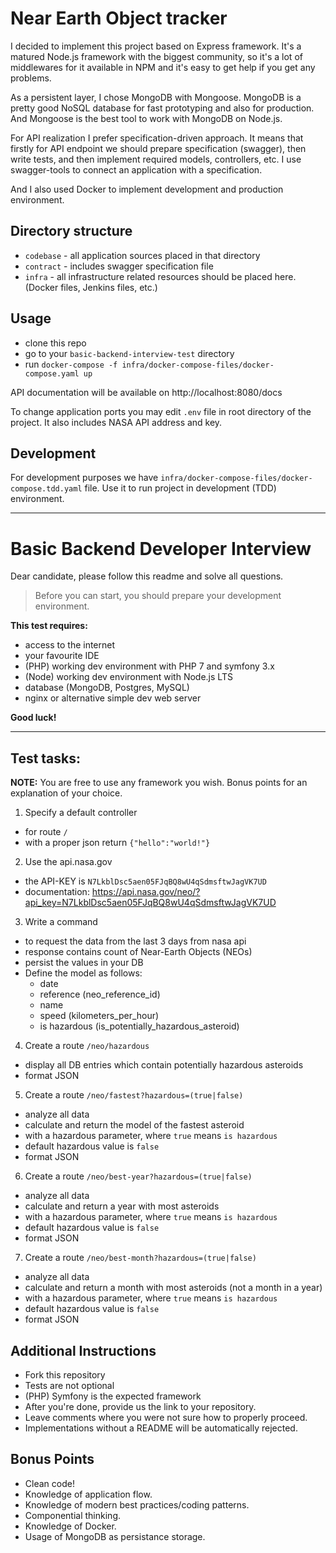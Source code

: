 # Near Earth Object tracker
I decided to implement this project based on Express framework. It's a matured Node.js framework with the biggest community, so it's a lot of middlewares for it available in NPM and it's easy to get help if you get any problems.

As a persistent layer, I chose MongoDB with Mongoose. MongoDB is a pretty good NoSQL database for fast prototyping and also for production. And Mongoose is the best tool to work with MongoDB on Node.js.

For API realization I prefer specification-driven approach. It means that firstly for API endpoint we should prepare specification (swagger), then write tests, and then implement required models, controllers, etc. I use swagger-tools to connect an application with a specification.

And I also used Docker to implement development and production environment.

## Directory structure
- `codebase` - all application sources placed in that directory
- `contract` - includes swagger specification file
- `infra` - all infrastructure related resources should be placed here. (Docker files, Jenkins files, etc.)

## Usage
- clone this repo
- go to your `basic-backend-interview-test` directory
- run `docker-compose -f infra/docker-compose-files/docker-compose.yaml up`

API documentation will be available on http://localhost:8080/docs

To change application ports you may edit `.env` file in root directory of the project. It also includes NASA API address and key.

## Development
For development purposes we have `infra/docker-compose-files/docker-compose.tdd.yaml` file. Use it to run project in development (TDD) environment.

---
# Basic Backend Developer Interview

Dear candidate, please follow this readme and solve all questions.

> Before you can start, you should prepare your development environment.

**This test requires:**
- access to the internet
- your favourite IDE
- (PHP) working dev environment with PHP 7 and symfony 3.x
- (Node) working dev environment with Node.js LTS
- database (MongoDB, Postgres, MySQL)
- nginx or alternative simple dev web server

**Good luck!**


--------


## Test tasks:

**NOTE:** You are free to use any framework you wish. Bonus points for an explanation of your choice.

1. Specify a default controller
  - for route `/`
  - with a proper json return `{"hello":"world!"}`

2. Use the api.nasa.gov
  - the API-KEY is `N7LkblDsc5aen05FJqBQ8wU4qSdmsftwJagVK7UD`
  - documentation: https://api.nasa.gov/neo/?api_key=N7LkblDsc5aen05FJqBQ8wU4qSdmsftwJagVK7UD
  
3. Write a command
  - to request the data from the last 3 days from nasa api
  - response contains count of Near-Earth Objects (NEOs)
  - persist the values in your DB
  - Define the model as follows:
    - date
    - reference (neo_reference_id)
    - name
    - speed (kilometers_per_hour)
    - is hazardous (is_potentially_hazardous_asteroid)

4. Create a route `/neo/hazardous`
  - display all DB entries which contain potentially hazardous asteroids
  - format JSON

5. Create a route `/neo/fastest?hazardous=(true|false)`
  - analyze all data
  - calculate and return the model of the fastest asteroid
  - with a hazardous parameter, where `true` means `is hazardous`
  - default hazardous value is `false`
  - format JSON

6. Create a route `/neo/best-year?hazardous=(true|false)`
  - analyze all data
  - calculate and return a year with most asteroids
  - with a hazardous parameter, where `true` means `is hazardous`
  - default hazardous value is `false`
  - format JSON

7. Create a route `/neo/best-month?hazardous=(true|false)`
  - analyze all data
  - calculate and return a month with most asteroids (not a month in a year)
  - with a hazardous parameter, where `true` means `is hazardous`
  - default hazardous value is `false`
  - format JSON
   
## Additional Instructions

- Fork this repository
- Tests are not optional
- (PHP) Symfony is the expected framework
- After you're done, provide us the link to your repository.
- Leave comments where you were not sure how to properly proceed.
- Implementations without a README will be automatically rejected.

## Bonus Points

- Clean code!
- Knowledge of application flow.
- Knowledge of modern best practices/coding patterns.
- Componential thinking.
- Knowledge of Docker.
- Usage of MongoDB as persistance storage.
